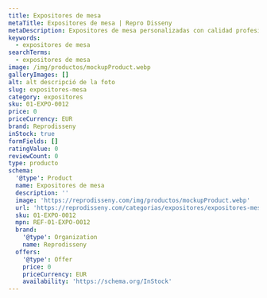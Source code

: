 ```yaml
---
title: Expositores de mesa
metaTitle: Expositores de mesa | Repro Disseny
metaDescription: Expositores de mesa personalizadas con calidad profesional en Cataluña.
keywords:
  - expositores de mesa
searchTerms:
  - expositores de mesa
image: /img/productos/mockupProduct.webp
galleryImages: []
alt: alt descripció de la foto
slug: expositores-mesa
category: expositores
sku: 01-EXPO-0012
price: 0
priceCurrency: EUR
brand: Reprodisseny
inStock: true
formFields: []
ratingValue: 0
reviewCount: 0
type: producto
schema:
  '@type': Product
  name: Expositores de mesa
  description: ''
  image: 'https://reprodisseny.com/img/productos/mockupProduct.webp'
  url: 'https://reprodisseny.com/categorias/expositores/expositores-mesa'
  sku: 01-EXPO-0012
  mpn: REF-01-EXPO-0012
  brand:
    '@type': Organization
    name: Reprodisseny
  offers:
    '@type': Offer
    price: 0
    priceCurrency: EUR
    availability: 'https://schema.org/InStock'
---
```


